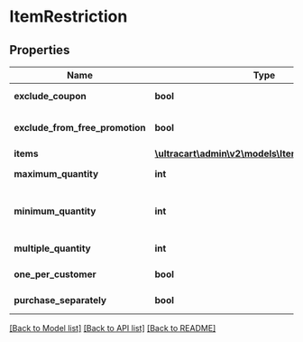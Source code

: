 # ItemRestriction

## Properties
Name | Type | Description | Notes
------------ | ------------- | ------------- | -------------
**exclude_coupon** | **bool** | Exclude coupons | [optional] 
**exclude_from_free_promotion** | **bool** | Exclude from free promotion | [optional] 
**items** | [**\ultracart\admin\v2\models\ItemRestrictionItem[]**](ItemRestrictionItem.md) | Items | [optional] 
**maximum_quantity** | **int** | Maximum quantity | [optional] 
**minimum_quantity** | **int** | Minimum quantity (defaults to 1) | [optional] 
**multiple_quantity** | **int** | Multiple of quantity | [optional] 
**one_per_customer** | **bool** | One per customer | [optional] 
**purchase_separately** | **bool** | Purchase separately | [optional] 

[[Back to Model list]](../README.md#documentation-for-models) [[Back to API list]](../README.md#documentation-for-api-endpoints) [[Back to README]](../README.md)


